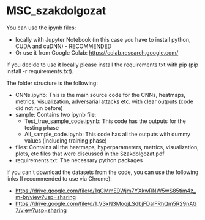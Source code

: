 # MSC_szakdolgozat

You can use the ipynb files:
 - locally with Jupyter Notebook (in this case you have to install python, CUDA and cuDNN) - RECOMMENDED 
 - Or use it from Google Colab: https://colab.research.google.com/

If you decide to use it locally please install the requirements.txt with pip (pip install -r requirements.txt).

The folder structure is the following:
 - CNNs.ipynb: This is the main source code for the CNNs, heatmaps, metrics, visualization, adversarial attacks etc. with clear outputs (code did not run before)
 - sample: Contains two ipynb file:
    * Test_true_sample_code.ipynb: This code has the outputs for the testing phase
    * All_sample_code.ipynb: This code has all the outputs with dummy values (including training phase)
 - files: Contains all the heatmaps, hyperparameters, metrics, visualization, plots, etc files that were discussed in the Szakdolgozat.pdf 
 - requirements.txt: The necessary python packages


If you can't download the datasets from the code, you can use the following links (I recommended to use via Chrome):
 - https://drive.google.com/file/d/1gCMmE9Wjm7YXkwRNW5wS85tim4z_m-br/view?usp=sharing
 - https://drive.google.com/file/d/1_V3xN3MoqjLSdbjFDalFRhQm5R29nAG7/view?usp=sharing
